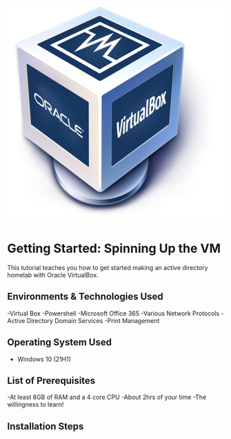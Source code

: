 <p align="center">
  <img src="https://raw.githubusercontent.com/Oatmello/Markdowns/main/ADimages/Virtualbox_logo.png" />
</p>

# Getting Started: Spinning Up the VM
This tutorial teaches you how to get started making an active directory homelab with Oracle VirtualBox.
## Environments & Technologies Used
-Virtual Box
-Powershell
-Microsoft Office 365
-Various Network Protocols
-Active Directory Domain Services
-Print Management
## Operating System Used
- Windows 10 (21H1)
## List of Prerequisites
-At least 8GB of RAM and a 4 core CPU
-About 2hrs of your time
-The willingness to learn!
## Installation Steps
